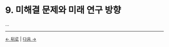 # 9. 미해결 문제와 미래 연구 방향

...

---
<div class="navigation-links">
<a href="../08_의식의_미래/" class="nav-link prev-link">← 뒤로</a> | <a href="../10_역사적_배경/" class="nav-link next-link">다음 →</a>
</div>
